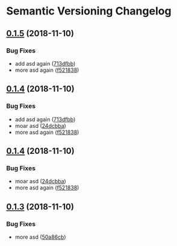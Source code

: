 # Semantic Versioning Changelog

## [0.1.5](https://github.com/MattHodge/semantic-release-test/compare/v0.1.4...v0.1.5) (2018-11-10)


### Bug Fixes

* add asd again ([713dfbb](https://github.com/MattHodge/semantic-release-test/commit/713dfbb))
* more asd again ([f521838](https://github.com/MattHodge/semantic-release-test/commit/f521838))

## [0.1.4](https://github.com/MattHodge/semantic-release-test/compare/v0.1.3...v0.1.4) (2018-11-10)


### Bug Fixes

* add asd again ([713dfbb](https://github.com/MattHodge/semantic-release-test/commit/713dfbb))
* moar asd ([24dcbba](https://github.com/MattHodge/semantic-release-test/commit/24dcbba))
* more asd again ([f521838](https://github.com/MattHodge/semantic-release-test/commit/f521838))

## [0.1.4](https://github.com/MattHodge/semantic-release-test/compare/v0.1.3...v0.1.4) (2018-11-10)

### Bug Fixes

* moar asd ([24dcbba](https://github.com/MattHodge/semantic-release-test/commit/24dcbba))
* more asd again ([f521838](https://github.com/MattHodge/semantic-release-test/commit/f521838))

## [0.1.3](https://github.com/MattHodge/semantic-release-test/compare/v0.1.2...v0.1.3) (2018-11-10)

### Bug Fixes

* more asd ([50a86cb](https://github.com/MattHodge/semantic-release-test/commit/50a86cb))
